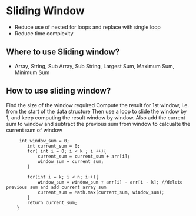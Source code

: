 # Sliding Window

- Reduce use of nested for loops and replace with single loop
- Reduce time complexity

## Where to use Sliding window?
- Array, String, Sub Array, Sub String, Largest Sum, Maximum Sum, Minimum Sum

## How to use sliding window?
Find the size of the window required
Compute the result for 1st window, i.e. from the start of the data structure
Then use a loop to slide the window by 1, and keep computing the result window by window.
Also add the current sum to window and subtract the previous sum from window to calcualte the current sum of window 

```agsl
     int window_sum = 0;
        int current_sum = 0;
        for( int i = 0; i < k ; i ++){
            current_sum = current_sum + arr[i];
            window_sum = current_sum;
        }

        for(int i = k; i < n; i++){
            window_sum = window_sum + arr[i] - arr[i - k]; //delete previous sum and add current array sum
            current_sum = Math.max(current_sum, window_sum);
        }
        return current_sum;
    }
```
